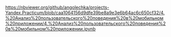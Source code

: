 https://nbviewer.org/github/angolechka/projects-Yandex.Practicum/blob/caa1064156d9dfe39be8a9e3e6b64ac6c650cf32/4.%20Анализ%20пользовательского%20поведения%20в%20мобильном%20приложении/4.%20Анализ%20пользовательского%20поведения%20в%20мобильном%20приложении.ipynb
